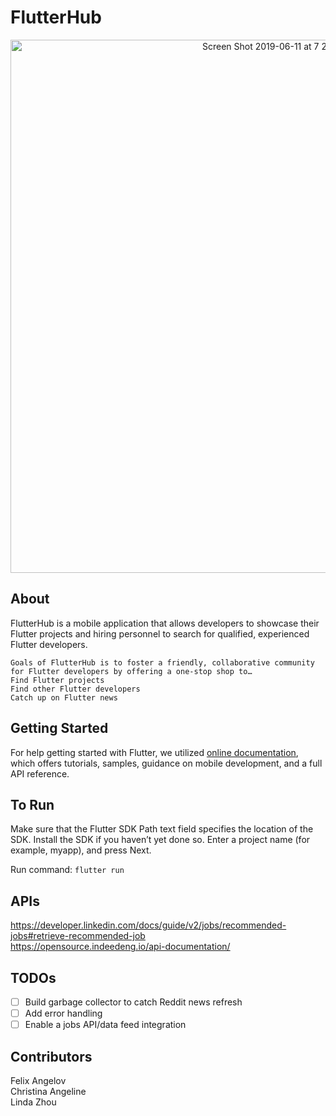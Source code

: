 # FlutterHub

<center> <img width="853" alt="Screen Shot 2019-06-11 at 7 24 48 PM" src="https://user-images.githubusercontent.com/16420802/59315292-bf9cc100-8c7e-11e9-8b99-2b1a26e9b85a.png"> </center>

## About 
FlutterHub is a mobile application that allows developers to showcase their Flutter projects and hiring personnel to search for qualified, experienced Flutter developers. 

```
Goals of FlutterHub is to foster a friendly, collaborative community for Flutter developers by offering a one-stop shop to…
Find Flutter projects
Find other Flutter developers
Catch up on Flutter news
```

## Getting Started

For help getting started with Flutter, we utilized [online documentation](https://flutter.dev/docs), which offers tutorials, 
samples, guidance on mobile development, and a full API reference.

## To Run

Make sure that the Flutter SDK Path text field specifies the location of the SDK. Install the SDK if you haven’t yet done so.
Enter a project name (for example, myapp), and press Next.

Run command: `flutter run`

## APIs
https://developer.linkedin.com/docs/guide/v2/jobs/recommended-jobs#retrieve-recommended-job </br>
https://opensource.indeedeng.io/api-documentation/

## TODOs
- [ ] Build garbage collector to catch Reddit news refresh
- [ ] Add error handling
- [ ] Enable a jobs API/data feed integration

## Contributors

Felix Angelov </br>
Christina Angeline </br>
Linda Zhou


